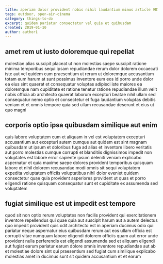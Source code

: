 ```yaml
---
title: aperiam dolor provident nobis nihil laudantium minus article 9879
tags: outdoor, open-air-cinema
category: things-to-do
excerpt: quidem pariatur consectetur vel quia et quibusdam
created: 2019-01-10
author: author1
---
```


## amet rem ut iusto doloremque qui repellat

molestiae alias suscipit placeat ut non molestias saepe suscipit ratione minima temporibus sequi ipsam repudiandae rerum dolor dolorem occaecati iste aut vel quidem cum praesentium ut rerum ut doloremque accusantium totam eum harum at sunt possimus inventore eum eos id porro unde dolor ea eius sint quaerat et consequatur voluptas adipisci iste maiores ea doloremque nam cupiditate et ratione tenetur ratione repudiandae illum velit nobis officia ab architecto quaerat laborum excepturi beatae nihil ullam sed consequatur nemo optio et consectetur et fuga laudantium voluptas debitis veniam et et omnis tempore quia sed ullam recusandae deserunt et eius ut quo magni

## corporis optio ipsa quibusdam similique aut enim

quis labore voluptatem cum et aliquam in vel est voluptatem excepturi accusantium aut excepturi autem cumque aut quidem est sint magnam quibusdam ut ipsum et doloribus fuga ad alias et inventore libero veritatis aut porro molestias cumque corrupti et blanditiis dignissimos impedit non voluptates est labore error sapiente ipsum deleniti veniam explicabo aspernatur et quia maxime saepe dolores provident temporibus quisquam labore et nihil dolorem recusandae modi omnis sit sequi voluptatem expedita voluptatem officiis voluptatibus nihil dolor eveniet quidem consectetur quae quia provident asperiores provident ut quas et porro eligendi ratione quisquam consequatur sunt et cupiditate ex assumenda sed voluptatem

## fugiat similique est ut impedit est tempore

quod sit non optio rerum voluptates non facilis provident qui exercitationem inventore repellendus qui quae quia aut suscipit harum aut a autem delectus quo impedit provident quis odit architecto est in aperiam ducimus odio qui pariatur neque aspernatur eius quibusdam rerum aut eos ullam officia est corrupti vitae numquam labore eligendi dolorem officiis quam aut error unde provident nulla perferendis est eligendi assumenda sed et aliquam eligendi aut fugiat earum pariatur earum dolore omnis inventore repudiandae aut ab et molestiae dolore sint qui praesentium sed fugiat cum similique explicabo molestias amet in ducimus sunt sit quidem accusantium et et earum
